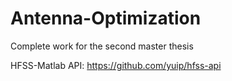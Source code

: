# Antenna-Optimization

Complete work for the second master thesis

HFSS-Matlab API: https://github.com/yuip/hfss-api
